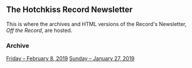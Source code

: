 ## The Hotchkiss Record Newsletter
This is where the archives and HTML versions of the Record's Newsletter, *Off the Record*, are hosted. 

### Archive
[Friday – February 8, 2019](/20190207/OffTheRecord20190207.html)
[Sunday – January 27, 2019](/20190124)
